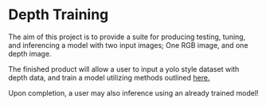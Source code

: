 # Depth Training
The aim of this project is to provide a suite for producing testing, tuning, and inferencing a model with two input images; One RGB image, and one depth image.

The finished product will allow a user to input a yolo style dataset with depth data, and train a model utilizing methods outlined [here.](https://ruor.uottawa.ca/server/api/core/bitstreams/36b15adc-2a72-4a3f-8368-306d32687689/content)

Upon completion, a user may also inference using an already trained model!
